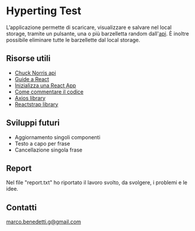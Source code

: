 Hyperting Test
=======

L’applicazione permette di scaricare, visualizzare e salvare nel local storage, tramite un pulsante, una o più barzelletta random dall'[api](https://api.chucknorris.io/).
È inoltre possibile eliminare tutte le barzellette dal local storage.

Risorse utili
-------------
+ [Chuck Norris api](https://api.chucknorris.io/)
+ [Guide a React](https://reactjs.org/docs/getting-started.html)
+ [Inizializza una React App](https://reactjs.org/docs/create-a-new-react-app.html#create-react-app)
+ [Come commentare il codice](http://usejsdoc.org/)
+ [Axios library](https://github.com/axios/axios)
+ [Reactstrap library](ttps://reactstrap.github.io/)

Sviluppi futuri
---------------
+ Aggiornamento singoli componenti
+ Testo a capo per frase
+ Cancellazione singola frase

Report
---------------
Nel file "report.txt" ho riportato il lavoro svolto, da svolgere, i problemi e le idee.

Contatti
---------------
marco.benedetti.g@gmail.com